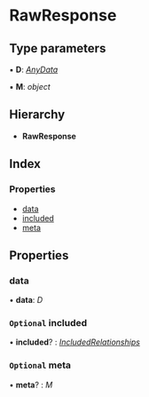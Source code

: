 # RawResponse

## Type parameters

▪ **D**: [_AnyData_](../#anydata)

▪ **M**: _object_

## Hierarchy

* **RawResponse**

## Index

### Properties

* [data](rawresponse.md#data)
* [included](rawresponse.md#optional-included)
* [meta](rawresponse.md#optional-meta)

## Properties

### data

• **data**: _D_

### `Optional` included

• **included**? : [_IncludedRelationships_](../#includedrelationships)

### `Optional` meta

• **meta**? : _M_


